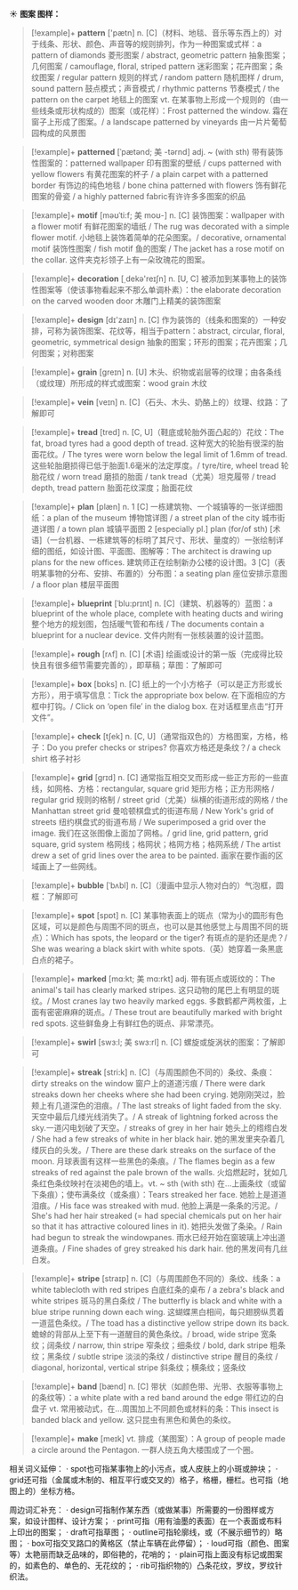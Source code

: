 ☀ <span class="category">**图案 图样：**</span>
>[!example]+ <span class="vocabulary">**pattern**</span> ['pætn] 
> <span class="definition">n. [C]（材料、地毯、音乐等东西上的）对于线条、形状、颜色、声音等的规则排列，作为一种图案或式样：</span>a pattern of diamonds 菱形图案 / abstract, geometric pattern 抽象图案；几何图案 / camouflage, floral, striped pattern 迷彩图案；花卉图案；条纹图案 / regular pattern 规则的样式 / random pattern 随机图样 / drum, sound pattern 鼓点模式；声音模式 / rhythmic patterns 节奏模式 / the pattern on the carpet 地毯上的图案 <span class="definition">vt. 在某事物上形成一个规则的（由一些线条或形状构成的）图案（或花样）：</span>Frost patterned the window. 霜在窗子上形成了图案。/ a landscape patterned by vineyards 由一片片葡萄园构成的风景图
                      
>[!example]+ <span class="vocabulary">**patterned**</span> [ˈpætənd; 美 -tərnd]
> <span class="definition">adj. ~ (with sth) 带有装饰性图案的：</span>patterned wallpaper 印有图案的壁纸 / cups patterned with yellow flowers 有黄花图案的杯子 / a plain carpet with a patterned border 有饰边的纯色地毯 / bone china patterned with flowers 饰有鲜花图案的骨瓷 / a highly patterned fabric有许许多多图案的织品

>[!example]+ <span class="vocabulary">**motif**</span> [məʊˈti:f; 美 moʊ-]
> <span class="definition">n. [C] 装饰图案：</span>wallpaper with a flower motif 有鲜花图案的墙纸 / The rug was decorated with a simple flower motif. 小地毯上装饰着简单的花朵图案。/ decorative, ornamental motif 装饰性图案 / fish motif 鱼的图案 / The jacket has a rose motif on the collar. 这件夹克衫领子上有一朵玫瑰花的图案。

>[!example]+ <span class="vocabulary">**decoration**</span> [͵dekə'reɪʃn] 
> <span class="definition">n. [U, C] 被添加到某事物上的装饰性图案等（使该事物看起来不那么单调朴素）：</span>the elaborate decoration on the carved wooden door 木雕门上精美的装饰图案

>[!example]+ <span class="vocabulary">**design**</span> [dɪ'zaɪn] 
> <span class="definition">n. [C] 作为装饰的（线条和图案的）一种安排，可称为装饰图案、花纹等，相当于pattern：</span>abstract, circular, floral, geometric, symmetrical design 抽象的图案；环形的图案；花卉图案；几何图案；对称图案

>[!example]+ <span class="vocabulary">**grain**</span> [ɡreɪn] 
> <span class="definition">n. [U] 木头、织物或岩层等的纹理；由各条线（或纹理）所形成的样式或图案：</span>wood grain 木纹
      
>[!example]+ <span class="vocabulary">**vein**</span> [veɪn]
> <span class="definition">n. [C]（石头、木头、奶酪上的）纹理、纹路：</span>了解即可

>[!example]+ <span class="vocabulary">**tread**</span> [tred]
> <span class="definition">n. [C, U]（鞋底或轮胎外面凸起的）花纹：</span>The fat, broad tyres had a good depth of tread. 这种宽大的轮胎有很深的胎面花纹。/ The tyres were worn below the legal limit of 1.6mm of tread. 这些轮胎磨损得已低于胎面1.6毫米的法定厚度。/ tyre/tire, wheel tread 轮胎花纹 / worn tread 磨损的胎面 / tank tread（尤美）坦克履带 / tread depth, tread pattern 胎面花纹深度；胎面花纹

>[!example]+ <span class="vocabulary">**plan**</span> [plæn] 
> <span class="definition">n. 1 [C] 一栋建筑物、一个城镇等的一张详细图纸：</span>a plan of the museum 博物馆详图 / a street plan of the city 城市街道详图 / a town plan 城镇平面图 <span class="definition">2 [especially pl.] plan (for/of sth) [术语]（一台机器、一栋建筑等的标明了其尺寸、形状、量度的）一张绘制详细的图纸，如设计图、平面图、图解等：</span>The architect is drawing up plans for the new offices. 建筑师正在绘制新办公楼的设计图。<span class="definition">3 [C]（表明某事物的分布、安排、布置的）分布图：</span>a seating plan 座位安排示意图 / a floor plan 楼层平面图
           
>[!example]+ <span class="vocabulary">**blueprint**</span> [ˈblu:prɪnt]
> <span class="definition">n. [C]（建筑、机器等的）蓝图：</span>a blueprint of the whole place, complete with heating ducts and wiring 整个地方的规划图，包括暖气管和布线 / The documents contain a blueprint for a nuclear device. 文件内附有一张核装置的设计蓝图。

>[!example]+ <span class="vocabulary">**rough**</span> [rʌf] 
> <span class="definition">n. [C] [术语] 绘画或设计的第一版（完成得比较快且有很多细节需要完善的），即草稿；草图：</span>了解即可

>[!example]+ <span class="vocabulary">**box**</span> [bɒks] 
> <span class="definition">n. [C] 纸上的一个小方格子（可以是正方形或长方形），用于填写信息：</span>Tick the appropriate box below. 在下面相应的方框中打钩。/ Click on ‘open file’ in the dialog box. 在对话框里点击“打开文件”。

>[!example]+ <span class="vocabulary">**check**</span> [tʃek] 
> <span class="definition">n. [C, U]（通常指双色的）方格图案，方格，格子：</span>Do you prefer checks or stripes? 你喜欢方格还是条纹？/ a check shirt 格子衬衫
                      
>[!example]+ <span class="vocabulary">**grid**</span> [grɪd]
> <span class="definition">n. [C] 通常指互相交叉而形成一些正方形的一些直线，如网格、方格：</span>rectangular, square grid 矩形方格；正方形网格 / regular grid 规则的格制 / street grid（尤美）纵横的街道形成的网格 / the Manhattan street grid 曼哈顿棋盘式的街道布局 / New York's grid of streets 纽约棋盘式的街道布局 / We superimposed a grid over the image. 我们在这张图像上面加了网格。/ grid line, grid pattern, grid square, grid system 格网线；格网状；格网方格；格网系统 / The artist drew a set of grid lines over the area to be painted. 画家在要作画的区域画上了一些网线。

>[!example]+ <span class="vocabulary">**bubble**</span> [ˈbʌbl]
> <span class="definition">n. [C]（漫画中显示人物对白的）气泡框，圆框：</span>了解即可

>[!example]+ <span class="vocabulary">**spot**</span> [spɒt] 
> <span class="definition">n. [C] 某事物表面上的斑点（常为小的圆形有色区域，可以是颜色与周围不同的斑点，也可以是其他感觉上与周围不同的斑点）：</span>Which has spots, the leopard or the tiger? 有斑点的是豹还是虎？/ She was wearing a black skirt with white spots.（英）她穿着一条黑底白点的裙子。
                      
>[!example]+ <span class="vocabulary">**marked**</span> [mɑ:kt; 美 mɑ:rkt]
> <span class="definition">adj. 带有斑点或斑纹的：</span>The animal's tail has clearly marked stripes. 这只动物的尾巴上有明显的斑纹。/ Most cranes lay two heavily marked eggs. 多数鹤都产两枚蛋，上面有密密麻麻的斑点。/ These trout are beautifully marked with bright red spots. 这些鲜鱼身上有鲜红色的斑点、非常漂亮。

>[!example]+ <span class="vocabulary">**swirl**</span> [swɜ:l; 美 swɜ:rl]
> <span class="definition">n. [C] 螺旋或旋涡状的图案：</span>了解即可
           
>[!example]+ <span class="vocabulary">**streak**</span> [stri:k]
> <span class="definition">n. [C]（与周围颜色不同的）条纹、条痕：</span>dirty streaks on the window 窗户上的道道污痕 / There were dark streaks down her cheeks where she had been crying. 她刚刚哭过，脸颊上有几道深色的泪痕。/ The last streaks of light faded from the sky. 天空中最后几缕光线消失了。/ A streak of lightning forked across the sky.一道闪电划破了天空。/ streaks of grey in her hair 她头上的绺绺白发 / She had a few streaks of white in her black hair. 她的黑发里夹杂着几缕灰白的头发。/ There are these dark streaks on the surface of the moon. 月球表面有这样一些黑色的条痕。/ The flames begin as a few streaks of red against the pale brown of the walls. 火焰燃起时，犹如几条红色条纹映衬在淡褐色的墙上。<span class="definition">vt. ~ sth (with sth) 在…上画条纹（或留下条痕）；使布满条纹（或条痕）：</span>Tears streaked her face. 她脸上是道道泪痕。/ His face was streaked with mud. 他脸上满是一条条的污泥。/ She's had her hair streaked (= had special chemicals put on her hair so that it has attractive coloured lines in it). 她把头发做了条染。/ Rain had begun to streak the windowpanes. 雨水已经开始在窗玻璃上冲出道道条痕。/ Fine shades of grey streaked his dark hair. 他的黑发间有几丝白发。
           
>[!example]+ <span class="vocabulary">**stripe**</span> [straɪp]
> <span class="definition">n. [C]（与周围颜色不同的）条纹、线条：</span>a white tablecloth with red stripes 白底红条的桌布 / a zebra's black and white stripes 斑马的黑白条纹 / The butterfly is black and white with a blue stripe running down each wing. 这蝴蝶黑白相间，每只翅膀纵贯着一道蓝色条纹。/ The toad has a distinctive yellow stripe down its back. 蟾蜍的背部从上至下有一道醒目的黄色条纹。/ broad, wide stripe 宽条纹；阔条纹 / narrow, thin stripe 窄条纹；细条纹 / bold, dark stripe 粗条纹；黑条纹 / subtle stripe 淡淡的条纹 / distinctive stripe 醒目的条纹 / diagonal, horizontal, vertical stripe 斜条纹；横条纹；竖条纹

>[!example]+ <span class="vocabulary">**band**</span> [bænd] 
> <span class="definition">n. [C] 带状（如颜色带、光带、衣服等事物上的条纹等）：</span>a white plate with a red band around the edge 带红边的白盘子 <span class="definition">vt. 常用被动式，在…周围加上不同颜色或材料的条：</span>This insect is banded black and yellow. 这只昆虫有黑色和黄色的条纹。

>[!example]+ <span class="vocabulary">**make**</span> [meɪk] 
> <span class="definition">vt. 排成（某图案）：</span>A group of people made a circle around the Pentagon. 一群人绕五角大楼围成了一个圈。

相关词义延伸：
· spot也可指某事物上的小污点，或人皮肤上的小斑或肿块；
· grid还可指（金属或木制的、相互平行或交叉的）格子，格栅，栅栏。也可指（地图上的）坐标方格。

周边词汇补充：
· design可指制作某东西（或做某事）所需要的一份图样或方案，如设计图样、设计方案；
· print可指（用有油墨的表面）在一个表面或布料上印出的图案；
· draft可指草图；
· outline可指轮廓线，或（不展示细节的）略图；
· box可指交叉路口的黄格区（禁止车辆在此停留）；
· loud可指（颜色、图案等）太艳丽而缺乏品味的，即俗艳的，花哨的；
· plain可指上面没有标记或图案的，如素色的、单色的、无花纹的；
· rib可指织物的）凸条花纹，罗纹，罗纹针织法。